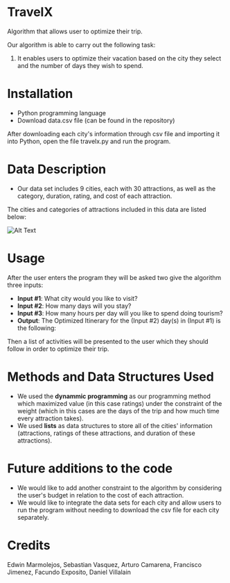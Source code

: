 # TravelX
Algorithm that allows user to optimize their trip.

Our algorithm is able to carry out the following task:
1. It enables users to optimize their vacation based on the city they select and the number of days they wish to spend.

# Installation

- Python programming language 
- Download data.csv file (can be found in the repository)

After downloading each city's information through csv file and importing it into Python, open the file travelx.py and run the program.

# Data Description
- Our data set includes 9 cities, each with 30 attractions, as well as the category, duration, rating, and cost of each attraction.

The cities and categories of attractions included in this data are listed below:

![Alt Text](/Users/edwinmarmolejos/Desktop)


# Usage
After the user enters the program they will be asked two give the algorithm three inputs:
- **Input #1**: What city would you like to visit?
- **Input #2**: How many days will you stay?
- **Input #3**: How many hours per day will you like to spend doing tourism?
- **Output**: The Optimized Itinerary for the (Input #2) day(s) in (Input #1) is the following:

Then a list of activities will be presented to the user which they should follow in order to optimize their trip.

# Methods and Data Structures Used

- We used the **dynammic programming** as our programming method which maximized value (in this case ratings) under the constraint of the weight (which in this cases are the days of the trip and how much time every attraction takes).
- We used **lists** as data structures to store all of the cities' information (attractions, ratings of these attractions, and duration of these attractions).

# Future additions to the code
- We would like to add another constraint to the algorithm by considering the user's budget in relation to the cost of each attraction.
- We would like to integrate the data sets for each city and allow users to run the program without needing to download the csv file for each city separately.

# Credits
  Edwin Marmolejos,
  Sebastian Vasquez,
  Arturo Camarena,
  Francisco Jimenez,
  Facundo Exposito,
  Daniel Villalain






